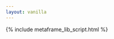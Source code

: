 ```yaml
---
layout: vanilla
---
```


<head>
<meta http-equiv="content-type" content="text/html; charset=UTF-8" />
<script src="https://cdn.jsdelivr.net/npm/markdown-it@9.0.0/dist/markdown-it.min.js" ></script>
<link rel="stylesheet" href="//cdn.rawgit.com/milligram/milligram/master/dist/milligram.min.css">
{% include metaframe_lib_script.html %}
</head>

<body>

<div id="markdown"></div>

<script>
var md = window.markdownit();

const setMarkdown = (text) => {
    var result = md.render(text);
    document.getElementById('markdown').innerHTML = result;
}

let gotMetaframeInput = false;

// returns the text from a url like: https://www.foo.com/?url=http://my.thing.to.download
const getContentFromURLParam = async (key) => {
    key = key ? key : 'url';
    let url = new URL(window.location.href).searchParams.get(key);
    url = url ? url : 'help.md';
    const resp = await fetch(url)
    const payload = await resp.text();
    return payload;
}

const run = async () => {
    const urlParamValue = await getContentFromURLParam();
    console.log('urlParamValue', urlParamValue);
    console.log('gotMetaframeInput', gotMetaframeInput);
    if (urlParamValue && !gotMetaframeInput) {
        setMarkdown(urlParamValue);
    }
}

const metaframe = new Metaframe();
metaframe.onInputs((inputs) => {
    console.log('inputs', inputs);
    var oneKey = Object.keys(inputs)[0];
    if (!oneKey) {
        return;
    }
    let data = inputs[oneKey];
    if (data) {
        gotMetaframeInput = true;
        setMarkdown(data);
    }
});

run();

</script>
</body>



